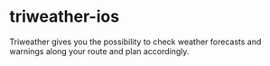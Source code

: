 # triweather-ios
Triweather gives you the possibility to check weather forecasts and warnings along your route and plan accordingly. 
